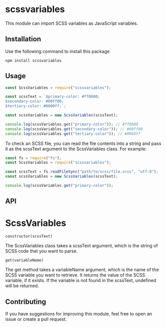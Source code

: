 # scssvariables

This module can import SCSS variables as JavaScript variables.

## Installation

Use the following command to install this package

```
npm install scssvariables
```

## Usage

```javascript
const ScssVariables = require("scssvariables");

const scssText = `$primary-color: #ff0000;
$secondary-color: #00ff00;
$tertiary-color: #0000ff;`;

const scssVariables = new ScssVariables(scssText);

console.log(scssVariables.get("primary-color")); // #ff0000
console.log(scssVariables.get("secondary-color")); // #00ff00
console.log(scssVariables.get("tertiary-color")); // #0000ff
```

To check an SCSS file, you can read the file contents into a string and pass it as the scssText argument to the ScssVariables class. For example:

```javascript
const fs = require("fs");
const ScssVariables = require("scssvariables");

const scssText = fs.readFileSync("path/to/scss/file.scss", "utf-8");
const scssVariables = new ScssVariables(scssText);

console.log(scssVariables.get("primary-color"));
```

## API

# ScssVariables

`constructor(scssText)`

The ScssVariables class takes a scssText argument, which is the string of SCSS code that you want to parse.

`get(variableName)`

The get method takes a variableName argument, which is the name of the SCSS variable you want to retrieve. It returns the value of the SCSS variable, if it exists. If the variable is not found in the scssText, undefined will be returned.

## Contributing

If you have suggestions for improving this module, feel free to open an issue or create a pull request.
